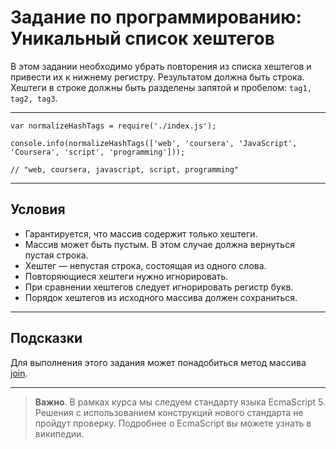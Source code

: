 # Задание по программированию: Уникальный список хештегов

В этом задании необходимо убрать повторения из списка хештегов и привести их к нижнему регистру. Результатом должна быть строка. Хештеги в строке должны быть разделены запятой и пробелом: `tag1, tag2, tag3`.

---

    var normalizeHashTags = require('./index.js');

    console.info(normalizeHashTags(['web', 'coursera', 'JavaScript',     'Coursera', 'script', 'programming']));

    // "web, coursera, javascript, script, programming"
  
---
## Условия
- Гарантируется, что массив содержит только хештеги.
- Массив может быть пустым. В этом случае должна вернуться пустая строка.
- Хештег — непустая строка, состоящая из одного слова.
- Повторяющиеся хештеги нужно игнорировать.
- При сравнении хештегов следует игнорировать регистр букв.
- Порядок хештегов из исходного массива должен сохраниться.
---
## Подсказки
Для выполнения этого задания может понадобиться метод массива [join](https://developer.mozilla.org/ru/docs/Web/JavaScript/Reference/Global_Objects/Array/join).

---
> **Важно**. В рамках курса мы следуем стандарту языка EcmaScript 5. Решения с использованием конструкций нового стандарта не пройдут проверку. Подробнее о EcmaScript вы можете узнать в википедии.
